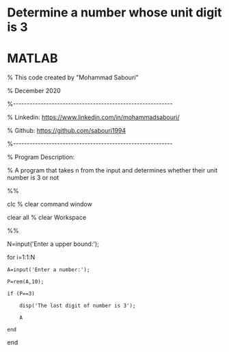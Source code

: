 # Determine a number whose unit digit is 3

# MATLAB

% This code created by "Mohammad Sabouri"

% December 2020

%----------------------------------------------------------

% Linkedin:   https://www.linkedin.com/in/mohammadsabouri/

% Github:     https://github.com/sabouri1994

%----------------------------------------------------------

% Program Description:

% A program that takes n from the input and determines whether their unit number is 3 or not

%%

clc  % clear command window

clear all  % clear Workspace

%%

N=input('Enter a upper bound:');

for i=1:1:N

    A=input('Enter a number:');
	
    P=rem(A,10);
	
    if (P==3)
	
        disp('The last digit of number is 3');
		
        A
		
    end
	
end

